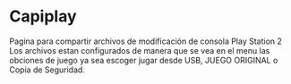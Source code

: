 # Capiplay
Pagina para compartir archivos de modificación de consola Play Station 2
Los archivos estan configurados de manera que se vea en el menu las obciones de juego
ya sea escoger jugar desde USB, JUEGO ORIGINAL o Copia de Seguridad.
